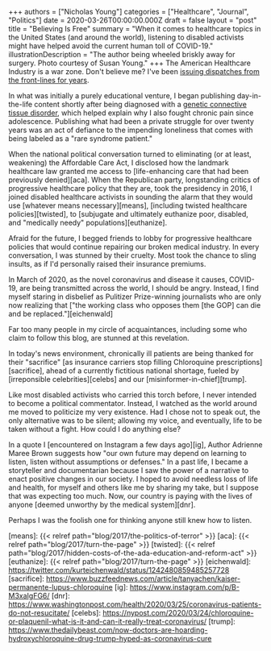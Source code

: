 +++
authors = ["Nicholas Young"]
categories = ["Healthcare", "Journal", "Politics"]
date = 2020-03-26T00:00:00.000Z
draft = false
layout = "post"
title = "Believing Is Free"
summary = "When it comes to healthcare topics in the United States (and around the world), listening to disabled activists might have helped avoid the current human toll of COVID-19."
illustrationDescription = "The author being wheeled briskly away for surgery. Photo courtesy of Susan Young."
+++
The American Healthcare Industry is a war zone. Don't believe me? I've been [issuing dispatches from the front-lines for years][healthcare].

In what was initially a purely educational venture, I began publishing day-in-the-life content shortly after being diagnosed with a [genetic connective tissue disorder][eds], which helped explain why I also fought chronic pain since adolescence. Publishing what had been a private struggle for over twenty years was an act of defiance to the impending loneliness that comes with being labeled as a "rare syndrome patient."

When the national political conversation turned to eliminating (or at least, weakening) the Affordable Care Act, I disclosed how the landmark healthcare law granted me access to [life-enhancing care that had been previously denied][aca]. When the Republican party, longstanding critics of progressive healthcare policy that they are, took the presidency in 2016, I joined disabled healthcare activists in sounding the alarm that they would use [whatever means necessary][means], [including twisted healthcare policies][twisted], to [subjugate and ultimately euthanize poor, disabled, and "medically needy" populations][euthanize].

Afraid for the future, I begged friends to lobby for progressive healthcare policies that would continue repairing our broken medical industry. In every conversation, I was stunned by their cruelty. Most took the chance to sling insults, as if I'd personally raised their insurance premiums.

In March of 2020, as the novel coronavirus and disease it causes, COVID-19, are being transmitted across the world, I should be angry. Instead, I find myself staring in disbelief as Pulitizer Prize-winning journalists who are only now realizing that ["the working class who opposes them [the GOP] can die and be replaced."][eichenwald]

Far too many people in my circle of acquaintances, including some who claim to follow this blog, are stunned at this revelation.

In today's news environment, chronically ill patients are being thanked for their "sacrifice" [as insurance carriers stop filling Chloroquine prescriptions][sacrifice], ahead of a currently fictitious national shortage, fueled by [irreponsible celebrities][celebs] and our [misinformer-in-chief][trump].

Like most disabled activists who carried this torch before, I never intended to become a political commentator. Instead, I watched as the world around me moved to politicize my very existence. Had I chose not to speak out, the only alternative was to be silent; allowing my voice, and eventually, life to be taken without a fight. How could I do anything else?

In a quote I [encountered on Instagram a few days ago][ig], Author Adrienne Maree Brown suggests how "our own future may depend on learning to listen, listen without assumptions or defenses." In a past life, I became a storyteller and documentarian because I saw the power of a narrative to enact positive changes in our society. I hoped to avoid needless loss of life and health, for myself and others like me by sharing my take, but I suppose that was expecting too much. Now, our country is paying with the lives of anyone [deemed unworthy by the medical system][dnr].

Perhaps I was the foolish one for thinking anyone still knew how to listen.

[healthcare]: /blog/category/healthcare/
[eds]: /blog/category/ehlers-danlos-syndrome/
[means]: {{< relref path="blog/2017/the-politics-of-terror" >}}
[aca]: {{< relref path="blog/2017/turn-the-page" >}}
[twisted]: {{< relref path="blog/2017/hidden-costs-of-the-ada-education-and-reform-act" >}}
[euthanize]: {{< relref path="blog/2017/turn-the-page" >}}
[eichenwald]: https://twitter.com/kurteichenwald/status/1242480859485257728
[sacrifice]: https://www.buzzfeednews.com/article/tanyachen/kaiser-permanente-lupus-chloroquine
[ig]: https://www.instagram.com/p/B-M3xaIgFG6/
[dnr]: https://www.washingtonpost.com/health/2020/03/25/coronavirus-patients-do-not-resucitate/
[celebs]: https://nypost.com/2020/03/24/chloroquine-or-plaquenil-what-is-it-and-can-it-really-treat-coronavirus/
[trump]: https://www.thedailybeast.com/now-doctors-are-hoarding-hydroxychloroquine-drug-trump-hyped-as-coronavirus-cure
